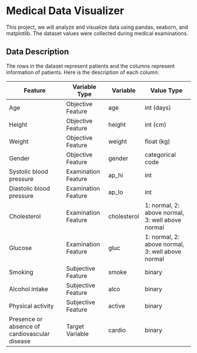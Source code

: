 # Medical Data Visualizer

This project, we will analyze and visualize data using pandas, seaborn, and matplotlib. The dataset values were collected during medical examinations.

## Data Description
The rows in the dataset represent patients and the columns represent information of patients. Here is the description of each column:


| Feature                                      | Variable Type        | Variable          | Value Type                                                   |
|----------------------------------------------|----------------------|-------------------|--------------------------------------------------------------|
| Age                                          | Objective Feature    | age               | int (days)                                                   |
| Height                                       | Objective Feature    | height            | int (cm)                                                     |
| Weight                                       | Objective Feature    | weight            | float (kg)                                                   |
| Gender                                       | Objective Feature    | gender            | categorical code                                             |
| Systolic blood pressure                      | Examination Feature  | ap_hi             | int                                                          |
| Diastolic blood pressure                     | Examination Feature  | ap_lo             | int                                                          |
| Cholesterol                                  | Examination Feature  | cholesterol       | 1: normal, 2: above normal, 3: well above normal            |
| Glucose                                      | Examination Feature  | gluc              | 1: normal, 2: above normal, 3: well above normal            |
| Smoking                                      | Subjective Feature   | smoke             | binary                                                       |
| Alcohol intake                               | Subjective Feature   | alco              | binary                                                       |
| Physical activity                            | Subjective Feature   | active            | binary                                                       |
| Presence or absence of cardiovascular disease| Target Variable      | cardio            | binary                                                       |

